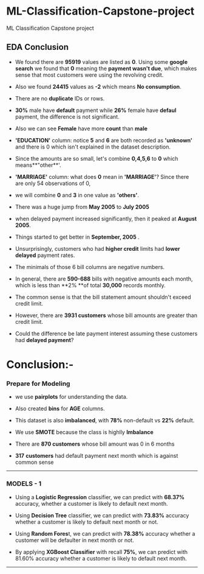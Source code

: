 # ML-Classification-Capstone-project
ML Classification Capstone project
## **EDA Conclusion**
* We found there are **95919** values are listed as **0**. Using some **google search** we found that **0**  meaning the **payment wasn't due**, which makes sense that most customers were using the revolving credit.
* Also we found **24415** values as **-2** which means **No consumption**.

* There are no **duplicate** IDs or rows.

* **30%** male have **default** payment while **26%** female have **defaul** payment, the difference is not significant.

* Also we can see **Female** have more **count** than **male**
* **'EDUCATION'** column: notice **5** and **6** are both recorded as **'unknown'** and there is 0 which isn't explained in the dataset description. 

* Since the amounts are so small, let's combine **0,4,5,6** to **0** which means**"other**'.

* **'MARRIAGE'** column: what does **0** mean in **'MARRIAGE'**? Since there are only  54 observations of 0, 

* we will combine **0** and **3** in one value as **'others'**.
* There was a huge jump from **May 2005**  to **July 2005** 

* when delayed payment increased significantly, then it peaked at **August 2005**.

* Things started to get better in **September, 2005** .

* Unsurprisingly, customers who had **higher credit** limits had **lower delayed** payment rates.
*  The minimals of those 6 bill columns are negative numbers. 

* In general, there are **590-688** bills with negative amounts each month, which is less than **2% **of total **30,000** records monthly.

* The common sense is that the bill statement amount shouldn't exceed credit limit.

*  However, there are **3931 customers** whose bill amounts are greater than credit limit. 

* Could the difference be late payment interest assuming these customers had **delayed payment**?



# **Conclusion:-**


### **Prepare for Modeling**

* we use **pairplots** for understanding the data.

* Also created **bins** for **AGE** columns.

* This dataset is also **imbalanced**, with **78%** non-default vs **22%** default.

* We use **SMOTE** because the class is highlly **Imbalance**

* There are **870 customers** whose bill amount was 0 in 6 months

* **317** **customers** had default payment next month which is against common sense

---




### **MODELS - 1**

* Using a **Logistic Regression** classifier, we can predict with **68.37%** accuracy, whether a customer is likely to default next month.

* Using **Decision Tree** classifier, we can predict with **73.83%** accuracy whether a customer is likely to default next month or not.

* Using **Random Fores**t, we can predict with **78.38%** accuracy whether a customer will be defaulter in next month or not.

* By applying **XGBoost Classifier** with recall **75%**, we can predict with 81.60% accuracy whether a customer is likely to default next month.


---
